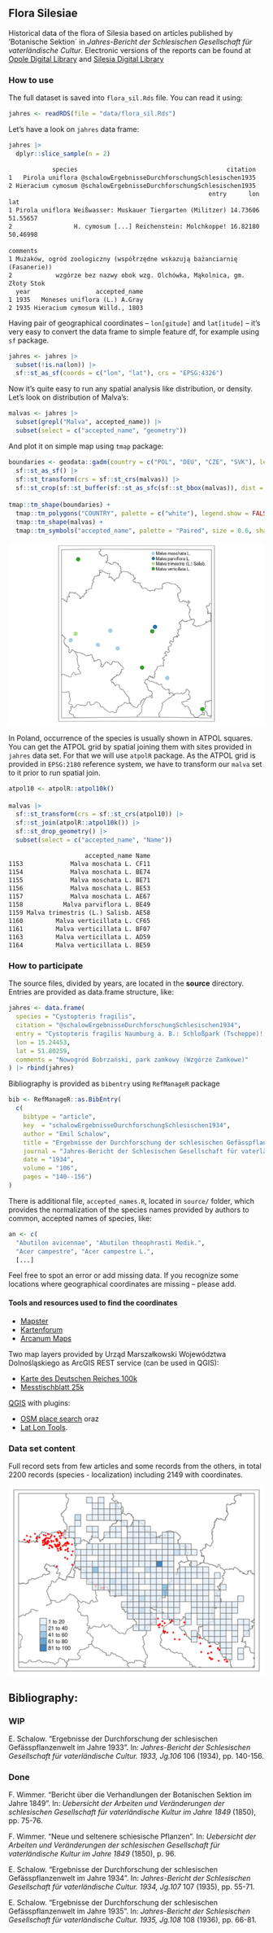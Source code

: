## Flora Silesiae

Historical data of the flora of Silesia based on articles published by
’Botanische Sektion\` in *Jahres-Bericht der Schlesischen Gesellschaft
für vaterländische Cultur*. Electronic versions of the reports can be
found at [Opole Digital
Library](https://www.obc.opole.pl/dlibra/publication/8613#structure) and
[Silesia Digital
Library](https://www.sbc.org.pl/dlibra/publication/11059#structure)

### How to use

The full dataset is saved into `flora_sil.Rds` file. You can read it
using:

``` r
jahres <- readRDS(file = "data/flora_sil.Rds")
```

Let’s have a look on `jahres` data frame:

``` r
jahres |>
  dplyr::slice_sample(n = 2) 
```

                species                                         citation
    1   Pirola uniflora @schalowErgebnisseDurchforschungSchlesischen1935
    2 Hieracium cymosum @schalowErgebnisseDurchforschungSchlesischen1935
                                                           entry      lon      lat
    1 Pirola uniflora Weißwasser: Muskauer Tiergarten (Militzer) 14.73606 51.55657
    2                 H. cymosum [...] Reichenstein: Molchkoppe! 16.82180 50.46998
                                                                        comments
    1 Mużaków, ogród zoologiczny (współrzędne wskazują bażanciarnię (Fasanerie))
    2            wzgórze bez nazwy obok wzg. Olchówka, Mąkolnica, gm. Złoty Stok
      year                  accepted_name
    1 1935   Moneses uniflora (L.) A.Gray
    2 1935 Hieracium cymosum Willd., 1803


Having pair of geographical coordinates – `lon[gitude]` and `lat[itude]`
– it’s very easy to convert the data frame to simple feature df, for
example using `sf` package.

``` r
jahres <- jahres |>
  subset(!is.na(lon)) |>
  sf::st_as_sf(coords = c("lon", "lat"), crs = "EPSG:4326")
```

Now it’s quite easy to run any spatial analysis like distribution, or
density. Let’s look on distribution of Malva’s:

``` r
malvas <- jahres |>
  subset(grepl("Malva", accepted_name)) |>
  subset(select = c("accepted_name", "geometry"))
```

And plot it on simple map using `tmap` package:

``` r
boundaries <- geodata::gadm(country = c("POL", "DEU", "CZE", "SVK"), level=1, path = "../data") |>
  sf::st_as_sf() |>
  sf::st_transform(crs = sf::st_crs(malvas)) |>
  sf::st_crop(sf::st_buffer(sf::st_as_sfc(sf::st_bbox(malvas)), dist = 10000))

tmap::tm_shape(boundaries) +
  tmap::tm_polygons("COUNTRY", palette = c("white"), legend.show = FALSE) +
  tmap::tm_shape(malvas) +
  tmap::tm_symbols("accepted_name", palette = "Paired", size = 0.6, shape = 16, title.col = "")
```

![](tmap-1.png)

In Poland, occurrence of the species is usually shown in ATPOL squares.
You can get the ATPOL grid by spatial joining them with sites provided
in `jahres` data set. For that we will use `atpolR` package. As the
ATPOL grid is provided in `EPSG:2180` reference system, we have to
transform our `malva` set to it prior to run spatial join.

``` r
atpol10 <- atpolR::atpol10k()

malvas |>
  sf::st_transform(crs = sf::st_crs(atpol10)) |>
  sf::st_join(atpolR::atpol10k()) |>
  sf::st_drop_geometry() |>
  subset(select = c("accepted_name", "Name"))
```

                         accepted_name Name
    1153             Malva moschata L. CF11
    1154             Malva moschata L. BE74
    1155             Malva moschata L. BE71
    1156             Malva moschata L. BE53
    1157             Malva moschata L. AE67
    1158           Malva parviflora L. BE49
    1159 Malva trimestris (L.) Salisb. AE58
    1160         Malva verticillata L. CF65
    1161         Malva verticillata L. BF07
    1163         Malva verticillata L. AD59
    1164         Malva verticillata L. BE59

### How to participate

The source files, divided by years, are located in the **source**
directory. Entries are provided as data.frame structure, like:

``` r
jahres <- data.frame(
  species = "Cystopteris fragilis",
  citation = "@schalowErgebnisseDurchforschungSchlesischen1934",
  entry = "Cystopteris fragilis Naumburg a. B.: Schloßpark (Tscheppe)!; [...]",
  lon = 15.24453, 
  lat = 51.80259,
  comments = "Nowogród Bobrzański, park zamkowy (Wzgórze Zamkowe)"
) |> rbind(jahres)
```

Bibliography is provided as `bibentry` using `RefManageR` package

``` r
bib <- RefManageR::as.BibEntry(
  c(
    bibtype = "article",
    key  = "schalowErgebnisseDurchforschungSchlesischen1934",
    author = "Emil Schalow",
    title = "Ergebnisse der Durchforschung der schlesischen Gefässpflanzenwelt im Jahre 1933",
    journal = "Jahres-Bericht der Schlesischen Gesellschaft für vaterländische Cultur. 1933, Jg.106",
    date = "1934",
    volume = "106", 
    pages = "140--156")
)
```

There is additional file, `accepted_names.R`, located in `source/`
folder, which provides the normalization of the species names provided
by authors to common, accepted names of species, like:

``` r
an <- c(
  "Abutilon avicennae", "Abutilon theophrasti Medik.",
  "Acer campestre", "Acer campestre L.", 
  [...]
```

Feel free to spot an error or add missing data. If you recognize some
locations where geographical coordinates are missing – please add.

#### Tools and resources used to find the coordinates

- [Mapster](http://igrek.amzp.pl/)
- [Kartenforum](https://kartenforum.slub-dresden.de/)
- [Arcanum
  Maps](https://maps.arcanum.com/en/map/europe-19century-secondsurvey/)

Two map layers provided by Urząd Marszałkowski Województwa
Dolnośląskiego as ArcGIS REST service (can be used in QGIS):

- [Karte des Deutschen Reiches
  100k](https://geoportal.dolnyslask.pl/gprest/services/UMWD_DEUTSCHEN_100/MapServer/)
- [Messtischblatt
  25k](https://geoportal.dolnyslask.pl/gprest/services/UMWD_Messtischblat_nowsze/MapServer/)

[QGIS](https://qgis.org) with plugins:

- [OSM place search](https://github.com/xcaeag/Nominatim-Qgis-Plugin)
  oraz
- [Lat Lon
  Tools](https://github.com/NationalSecurityAgency/qgis-latlontools-plugin).

### Data set content

Full record sets from few articles and some records from the others, in
total 2200 records (species - localization) including 2149 with
coordinates.

![Data density in ATPOL squares (10x10 km)](atpol_plot.png)

## Bibliography:

### WIP
E. Schalow. “Ergebnisse der Durchforschung der schlesischen Gefässpflanzenwelt im Jahre 1933”. In:
_Jahres-Bericht der Schlesischen Gesellschaft für vaterländische Cultur. 1933, Jg.106_ 106 (1934), pp. 140-156.

### Done
F. Wimmer. “Bericht über die Verhandlungen der Botanischen Sektion im Jahre 1849”. In: _Uebersicht der
Arbeiten und Veränderungen der schlesischen Gesellschaft für vaterländische Kultur im Jahre 1849_ (1850), pp.
75-76.

F. Wimmer. “Neue und seltenere schiesische Pflanzen”. In: _Uebersicht der Arbeiten und Veränderungen der
schlesischen Gesellschaft für vaterländische Kultur im Jahre 1849_ (1850), p. 96.

E. Schalow. “Ergebnisse der Durchforschung der schlesischen Gefässpflanzenwelt im Jahre 1934”. In:
_Jahres-Bericht der Schlesischen Gesellschaft für vaterländische Cultur. 1934, Jg.107_ 107 (1935), pp. 55-71.

E. Schalow. “Ergebnisse der Durchforschung der schlesischen Gefässpflanzenwelt im Jahre 1935”. In:
_Jahres-Bericht der Schlesischen Gesellschaft für vaterländische Cultur. 1935, Jg.108_ 108 (1936), pp. 66-81.


